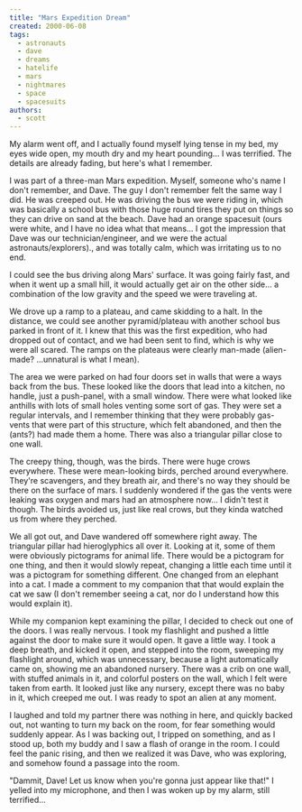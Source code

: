 ```yaml
---
title: "Mars Expedition Dream"
created: 2000-06-08
tags: 
  - astronauts
  - dave
  - dreams
  - hatelife
  - mars
  - nightmares
  - space
  - spacesuits
authors: 
  - scott
---
```


My alarm went off, and I actually found myself lying tense in my bed, my eyes wide open, my mouth dry and my heart pounding... I was terrified. The details are already fading, but here's what I remember.

I was part of a three-man Mars expedition. Myself, someone who's name I don't remember, and Dave. The guy I don't remember felt the same way I did. He was creeped out. He was driving the bus we were riding in, which was basically a school bus with those huge round tires they put on things so they can drive on sand at the beach. Dave had an orange spacesuit (ours were white, and I have no idea what that means... I got the impression that Dave was our technician/engineer, and we were the actual astronauts/explorers)., and was totally calm, which was irritating us to no end.

I could see the bus driving along Mars' surface. It was going fairly fast, and when it went up a small hill, it would actually get air on the other side... a combination of the low gravity and the speed we were traveling at.

We drove up a ramp to a plateau, and came skidding to a halt. In the distance, we could see another pyramid/plateau with another school bus parked in front of it. I knew that this was the first expedition, who had dropped out of contact, and we had been sent to find, which is why we were all scared. The ramps on the plateaus were clearly man-made (alien-made? ...unnatural is what I mean).

The area we were parked on had four doors set in walls that were a ways back from the bus. These looked like the doors that lead into a kitchen, no handle, just a push-panel, with a small window. There were what looked like anthills with lots of small holes venting some sort of gas. They were set a regular intervals, and I remember thinking that they were probably gas-vents that were part of this structure, which felt abandoned, and then the (ants?) had made them a home. There was also a triangular pillar close to one wall.

The creepy thing, though, was the birds. There were huge crows everywhere. These were mean-looking birds, perched around everywhere. They're scavengers, and they breath air, and there's no way they should be there on the surface of mars. I suddenly wondered if the gas the vents were leaking was oxygen and mars had an atmosphere now... I didn't test it though. The birds avoided us, just like real crows, but they kinda watched us from where they perched.

We all got out, and Dave wandered off somewhere right away. The triangular pillar had hieroglyphics all over it. Looking at it, some of them were obviously pictograms for animal life. There would be a pictogram for one thing, and then it would slowly repeat, changing a little each time until it was a pictogram for something different. One changed from an elephant into a cat. I made a comment to my companion that that would explain the cat we saw (I don't remember seeing a cat, nor do I understand how this would explain it).

While my companion kept examining the pillar, I decided to check out one of the doors. I was really nervous. I took my flashlight and pushed a little against the door to make sure it would open. It gave a little way. I took a deep breath, and kicked it open, and stepped into the room, sweeping my flashlight around, which was unnecessary, because a light automatically came on, showing me an abandoned nursery. There was a crib on one wall, with stuffed animals in it, and colorful posters on the wall, which I felt were taken from earth. It looked just like any nursery, except there was no baby in it, which creeped me out. I was ready to spot an alien at any moment.

I laughed and told my partner there was nothing in here, and quickly backed out, not wanting to turn my back on the room, for fear something would suddenly appear. As I was backing out, I tripped on something, and as I stood up, both my buddy and I saw a flash of orange in the room. I could feel the panic rising, and then we realized it was Dave, who was exploring, and somehow found a passage into the room.

"Dammit, Dave! Let us know when you're gonna just appear like that!" I yelled into my microphone, and then I was woken up by my alarm, still terrified...
